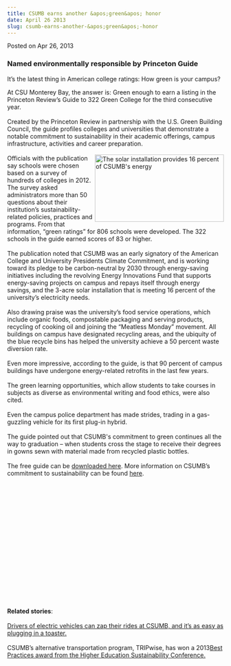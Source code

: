 ```yaml
---
title: CSUMB earns another &apos;green&apos; honor
date: April 26 2013
slug: csumb-earns-another-&apos;green&apos;-honor
---
```


 



<span class="date">Posted on Apr 26, 2013    </span>
<h3>Named environmentally responsible by Princeton Guide</h3>
<p>It&#x2019;s the latest thing in American college ratings: How green is
your campus?</p>
<p>At CSU Monterey Bay, the answer is: Green enough to earn a
listing in the Princeton Review&#x2019;s Guide to 322 Green College for
the third consecutive year.<br>
&#x2028;<br>
Created by the Princeton Review in partnership with the U.S. Green
Building Council, the guide profiles colleges and universities that
demonstrate a notable commitment to sustainability in their
academic offerings, campus infrastructure, activities and career
preparation.<br>
<br>
<img alt="The solar installation provides 16 percent of CSUMB&apos;s energy" src="https://news.csumb.edu/sites/default/files/65/attachments/news/images/solar_sm_1_0.jpg" style="float:right; width:300px; height:156px">Officials with the
publication say schools were chosen based on a survey of hundreds
of colleges in 2012. The survey asked administrators more than 50
questions about their institution&#x2019;s sustainability-related
policies, practices and programs. From that information, &#x201C;green
ratings&#x201D; for 806 schools were developed. The 322 schools in the
guide earned scores of 83 or higher.<br>
<br>
The publication noted that CSUMB was an early signatory of the
American College and University Presidents Climate Commitment, and
is working toward its pledge to be carbon-neutral by 2030 through
energy-saving initiatives including the revolving Energy
Innovations Fund that supports energy-saving projects on campus and
repays itself through energy savings, and the 3-acre solar
installation that is meeting 16 percent of the university&#x2019;s
electricity needs.<br>
<br>
Also drawing praise was the university&#x2019;s food service operations,
which include organic foods, compostable packaging and serving
products, recycling of cooking oil and joining the &#x201C;Meatless
Monday&#x201D; movement. All buildings on campus have designated recycling
areas, and the ubiquity of the blue recycle bins has helped the
university achieve a 50 percent waste diversion rate.<br>
<br>
Even more impressive, according to the guide, is that 90 percent of
campus buildings have undergone energy-related retrofits in the
last few years.<br>
<br>
The green learning opportunities, which allow students to take
courses in subjects as diverse as environmental writing and food
ethics, were also cited.<br>
<br>
Even the campus police department has made strides, trading in a
gas-guzzling vehicle for its first plug-in hybrid.<br>
<br>
The guide pointed out that CSUMB&apos;s commitment to green continues
all the way to graduation &#x2013; when students cross the stage to
receive their degrees in gowns sewn with material made from
recycled plastic bottles.<br>
<br>
The free guide can be <a href="https://www.princetonreview.com/greenguide" rel="nofollow">downloaded here</a>. More information on CSUMB&#x2019;s
commitment to sustainability can be found <a href="https://csumb.edu/sustainability" rel="nofollow">here</a>.</br></br></br></br></br></br></br></br></br></br></br></br></br></br></img></br></br></br></br></p>
<p><strong>Related stories</strong>:<br>
<br>
<a href="../15/charge-your-ride.html" rel="nofollow">Drivers of
electric vehicles can zap their rides at CSUMB, and it&#x2019;s as easy as
plugging in a toaster.</a><br>
<br>
CSUMB&#x2019;s alternative transportation program, TRIPwise, has won a
2013<a href="../26/campus-sustainability-efforts-score-again.html" rel="nofollow">Best Practices award from the Higher Education
Sustainability Conference.</a></br></br></br></br></p>





 
